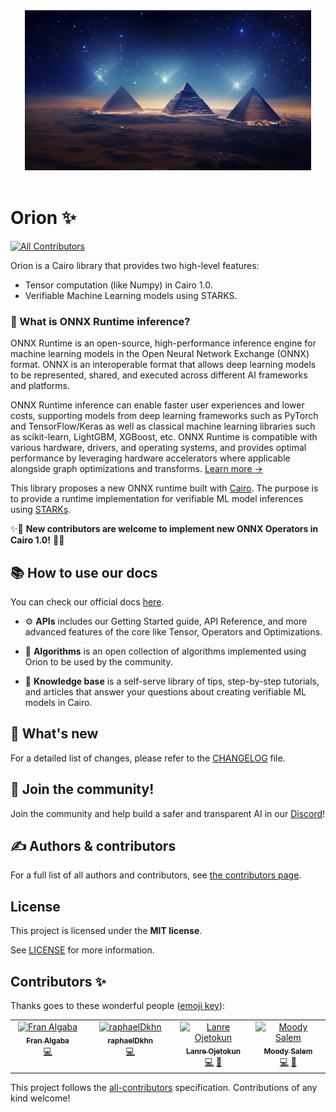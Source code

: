 <!-- prettier-ignore-start -->
<!-- markdownlint-disable -->
<div align="center">
  <img src="docs/images/orion-banner.jpeg" height="256">
</div>

<div align="center">
<br />
<!-- markdownlint-restore -->
<!-- prettier-ignore-end -->
</div>

# Orion :sparkles:
<!-- ALL-CONTRIBUTORS-BADGE:START - Do not remove or modify this section -->
[![All Contributors](https://img.shields.io/badge/all_contributors-4-orange.svg?style=flat-square)](#contributors-)
<!-- ALL-CONTRIBUTORS-BADGE:END -->

Orion is a Cairo library that provides two high-level features:

* Tensor computation (like Numpy) in Cairo 1.0.
* Verifiable Machine Learning models using STARKS.

### 🤔 What is ONNX Runtime inference?

ONNX Runtime is an open-source, high-performance inference engine for machine learning models in the Open Neural Network Exchange (ONNX) format. ONNX is an interoperable format that allows deep learning models to be represented, shared, and executed across different AI frameworks and platforms.

ONNX Runtime inference can enable faster user experiences and lower costs, supporting models from deep learning frameworks such as PyTorch and TensorFlow/Keras as well as classical machine learning libraries such as scikit-learn, LightGBM, XGBoost, etc. ONNX Runtime is compatible with various hardware, drivers, and operating systems, and provides optimal performance by leveraging hardware accelerators where applicable alongside graph optimizations and transforms. [Learn more →](https://www.onnxruntime.ai/docs/#onnx-runtime-for-inferencing)

This library proposes a new ONNX runtime built with [Cairo](https://www.cairo-lang.org/). The purpose is to provide a runtime implementation for verifiable ML model inferences using [STARKs](https://starkware.co/stark/).

✨🚀 **New contributors are welcome to implement new ONNX Operators in Cairo 1.0!** 🌟💡

## 📚 How to use our docs

You can check our official docs [here](https://onnx-cairo.gizatech.xyz/).
 
- ⚙️ **APIs** includes our Getting Started guide, API Reference, and more advanced features of the core like Tensor, Operators and Optimizations.

- 🧩 **Algorithms** is an open collection of algorithms implemented using Orion to be used by the community.

- 🧠 **Knowledge base** is a self-serve library of tips, step-by-step tutorials, and articles that answer your questions about creating verifiable ML models in Cairo.

## 🌟 What's new

For a detailed list of changes, please refer to the [CHANGELOG](./docs/CHANGELOG.md) file.

## 🤝 Join the community!

Join the community and help build a safer and transparent AI in our [Discord](https://discord.gg/Kt24CsMb5k)!

## ✍️ Authors & contributors

For a full list of all authors and contributors, see [the contributors page](https://github.com/franalgaba/onnx-cairo/graphs/contributors).

## License

This project is licensed under the **MIT license**.

See [LICENSE](LICENSE) for more information.

## Contributors ✨

Thanks goes to these wonderful people ([emoji key](https://allcontributors.org/docs/en/emoji-key)):

<!-- ALL-CONTRIBUTORS-LIST:START - Do not remove or modify this section -->
<!-- prettier-ignore-start -->
<!-- markdownlint-disable -->
<table>
  <tbody>
    <tr>
      <td align="center" valign="top" width="14.28%"><a href="https://github.com/franalgaba"><img src="https://avatars.githubusercontent.com/u/24293857?v=4?s=100" width="100px;" alt="Fran Algaba"/><br /><sub><b>Fran Algaba</b></sub></a><br /><a href="https://github.com/gizatechxyz/onnx-cairo/commits?author=franalgaba" title="Code">💻</a></td>
      <td align="center" valign="top" width="14.28%"><a href="https://github.com/raphaelDkhn"><img src="https://avatars.githubusercontent.com/u/113879115?v=4?s=100" width="100px;" alt="raphaelDkhn"/><br /><sub><b>raphaelDkhn</b></sub></a><br /><a href="https://github.com/gizatechxyz/onnx-cairo/commits?author=raphaelDkhn" title="Code">💻</a></td>
      <td align="center" valign="top" width="14.28%"><a href="https://github.com/ojetokun"><img src="https://avatars.githubusercontent.com/u/74370710?v=4?s=100" width="100px;" alt="Lanre Ojetokun"/><br /><sub><b>Lanre Ojetokun</b></sub></a><br /><a href="https://github.com/gizatechxyz/onnx-cairo/commits?author=ojetokun" title="Code">💻</a> <a href="https://github.com/gizatechxyz/onnx-cairo/issues?q=author%3Aojetokun" title="Bug reports">🐛</a></td>
      <td align="center" valign="top" width="14.28%"><a href="https://github.com/moodysalem"><img src="https://avatars.githubusercontent.com/u/7897876?v=4?s=100" width="100px;" alt="Moody Salem"/><br /><sub><b>Moody Salem</b></sub></a><br /><a href="https://github.com/gizatechxyz/onnx-cairo/commits?author=moodysalem" title="Code">💻</a> <a href="https://github.com/gizatechxyz/onnx-cairo/issues?q=author%3Amoodysalem" title="Bug reports">🐛</a></td>
    </tr>
  </tbody>
</table>

<!-- markdownlint-restore -->
<!-- prettier-ignore-end -->

<!-- ALL-CONTRIBUTORS-LIST:END -->

This project follows the [all-contributors](https://github.com/all-contributors/all-contributors) specification. Contributions of any kind welcome!
